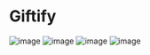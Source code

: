 # Giftify
![image](https://github.com/Nithyasrianandan/Giftify/assets/136810922/374fb91e-6254-41a0-b276-2578e90a0dcc)
![image](https://github.com/Nithyasrianandan/Giftify/assets/136810922/5d83f95d-117c-4c2f-8f6a-32a3871afdc8)
![image](https://github.com/Nithyasrianandan/Giftify/assets/136810922/54dc7f06-9b85-44ff-959e-dbf7cca7abb1)
![image](https://github.com/Nithyasrianandan/Giftify/assets/136810922/4982dbc1-c7e8-40d8-960e-f9dc88925fc1)




